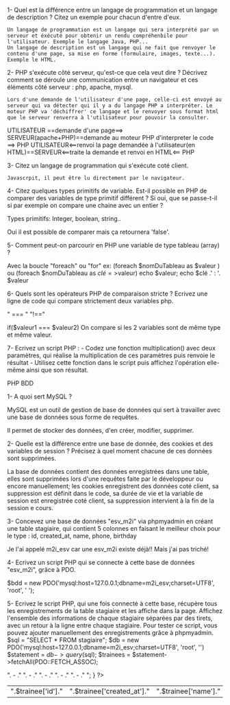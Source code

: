 1- Quel est la différence entre un langage de programmation et un langage de description ? Citez un exemple pour chacun d'entre d'eux.

	Un langage de programmation est un langage qui sera interprété par un serveur et éxécuté pour obtenir un rendu compréhenbile pour l'utilisateur. Exemple le langage Java, PHP...
	Un langage de description est un langage qui ne fait que renvoyer le contenu d'une page, sa mise en forme (formulaire, images, texte...). Exemple le HTML.

2- PHP s'exécute côté serveur, qu'est-ce que cela veut dire ? Décrivez comment se déroule une communication entre un navigateur et ces éléments côté serveur : php, apache, mysql.

	Lors d'une demande de l'utilisateur d'une page, celle-ci est envoyé au serveur qui va détecter qui il y a du langage PHP a interpréter. Le moteur PHP va 'déchiffrer' ce langage et le renvoyer sous format html que le serveur renverra à l'utilisateur pour pouvoir la consulter.
UTILISATEUR ==demande d'une page==> SERVEUR(apache+PHP)==demande au moteur PHP d'interpreter le code ==> PHP
UTILISATEUR<==renvoi la page demandée à l'utilisateur(en HTML)==SERVEUR<==traite la demande et renvoi en HTML<==	PHP

3- Citez un langage de programmation qui s'exécute coté client.

	Javascrpit, il peut être lu directement par le navigateur.

4- Citez quelques types primitifs de variable. Est-il possible en PHP de comparer des variables de type primitif différent ? Si oui, que se passe-t-il si par exemple on compare une chaine avec un entier ?

Types primitifs: Integer, boolean, string..

Oui il est possible de comparer mais ça retournera 'false'.

5- Comment peut-on parcourir en PHP une variable de type tableau (array) ?

Avec la boucle "foreach" ou "for"
ex: (foreach $nomDuTableau as $valeur )	 ou 	 (foreach $nomDuTableau as  $clé=>$valeur)
echo $valeur;						                echo $clé .' :  '. $valeur


6- Quels sont les opérateurs PHP de comparaison stricte ? Ecrivez une ligne de code qui compare strictement deux variables php.

" === " "!=="

if($valeur1 === $valeur2)
On compare si les 2 variables sont de même type et même valeur.

7- Ecrivez un script PHP :
    - Codez une fonction multiplication() avec deux paramètres, qui réalise la multiplication de ces paramètres puis renvoie le résultat
    - Utilisez cette fonction dans le script puis affichez l'opération elle-même ainsi que son résultat.

PHP BDD

1- A quoi sert MySQL ?

MySQL est un outil de gestion de base de données qui sert à travailler avec une base de données sous forme de requêtes.

Il permet de stocker des données, d'en créer, modifier, supprimer.

2- Quelle est la différence entre une base de donnée, des cookies et des variables de session ? Précisez à quel moment chacune de ces données sont supprimées.

La base de données contient des données enregistrées dans une table, elles sont supprimées lors d'une requêtes faite par le développeur ou encore manuellement; les cookies enregistrent des données coté client, sa suppression est définit dans le code, sa durée de vie et la variable de session est enregistrée coté client, sa suppression intervient à la fin de la session e cours.

3- Concevez une base de données "esv_m2i" via phpmyadmin en créant une table stagiaire, qui contient 5 colonnes en faisant le meilleur choix pour le type : id, created_at, name, phone, birthday

Je l'ai appelé m2i_esv  car une esv_m2i existe déjà!!  Mais j'ai pas triché!


4- Ecrivez un script PHP qui se connecte à cette  base de données "esv_m2i", grâce à PDO.

$bdd = new PDO('mysql:host=127.0.0.1;dbname=m2i_esv;charset=UTF8', 'root', ' ');

5- Ecrivez le script PHP, qui une fois connecté à cette base, récupère tous les enregistrements de la table stagiaire et les affiche dans la page. Affichez l'ensemble des informations de chaque stagiaire séparées par des tirets, avec un retour à la ligne entre chaque stagiaire. Pour tester ce script, vous pouvez ajouter manuellement des enregistrements grâce à phpmyadmin.
 	$sql = "SELECT * FROM stagiaire";
	$db = new PDO('mysql:host=127.0.0.1;dbname=m2i_esv;charset=UTF8', 'root', '')
             $statement = $db->query($sql);
      	$trainees = $statement->fetchAll(PDO::FETCH_ASSOC);

  <table>
        <?php
            foreach ($trainees as $trainee) {
                echo "<tr>
                      ". - ." <td>".$trainee['id']."</td>
                       ". - ."<td>".$trainee['created_at']."</td>
                       ". - ." <td>".$trainee['name']."</td>
                      ". - ."  <td>".$trainee['phone']."</td>
                      ". - ."  <td>".$trainee['birthday']."</td>
                    </tr>";
            }
        ?>
    </table>

